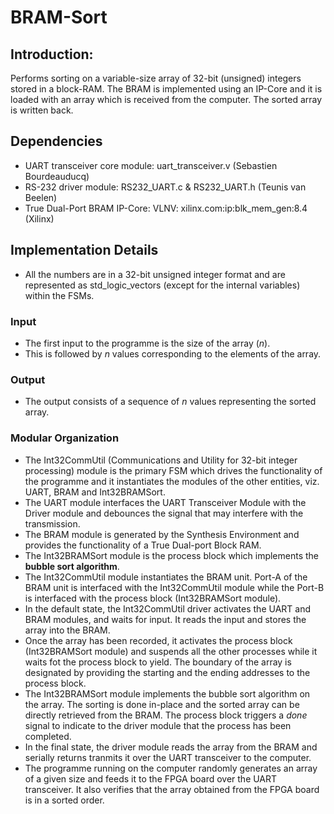 # BRAM-Sort

## Introduction:
Performs sorting on a variable-size array of 32-bit (unsigned) integers stored in a block-RAM. The BRAM is implemented using an IP-Core and it is loaded with an array which is received from the computer. The sorted array is written back.

## Dependencies
* UART transceiver core module: uart_transceiver.v (Sebastien Bourdeauducq)
* RS-232 driver module: RS232_UART.c & RS232_UART.h (Teunis van Beelen)
* True Dual-Port BRAM IP-Core: VLNV: xilinx.com:ip:blk_mem_gen:8.4 (Xilinx)

## Implementation Details
* All the numbers are in a 32-bit unsigned integer format and are represented as std_logic_vectors (except for the internal variables) within the FSMs.

### Input
* The first input to the programme is the size of the array (*n*).
* This is followed by *n* values corresponding to the elements of the array.

### Output
* The output consists of a sequence of *n* values representing the sorted array.

### Modular Organization
* The Int32CommUtil (Communications and Utility for 32-bit integer processing) module is the primary FSM which drives the functionality of the programme and it instantiates the modules of the other entities, viz. UART, BRAM and Int32BRAMSort.
* The UART module interfaces the UART Transceiver Module with the Driver module and debounces the signal that may interfere with the transmission.
* The BRAM module is generated by the Synthesis Environment and provides the functionality of a True Dual-port Block RAM.
* The Int32BRAMSort module is the process block which implements the **bubble sort algorithm**.
* The Int32CommUtil module instantiates the BRAM unit. Port-A of the BRAM unit is interfaced with the Int32CommUtil module while the Port-B is interfaced with the process block (Int32BRAMSort module).
* In the default state, the Int32CommUtil driver activates the UART and BRAM modules, and waits for input. It reads the input and stores the array into the BRAM.
* Once the array has been recorded, it activates the process block (Int32BRAMSort module) and suspends all the other processes while it waits fot the process block to yield. The boundary of the array is designated by providing the starting and the ending addresses to the process block.
* The Int32BRAMSort module implements the bubble sort algorithm on the array. The sorting is done in-place and the sorted array can be directly retrieved from the BRAM. The process block triggers a *done* signal to indicate to the driver module that the process has been completed.
* In the final state, the driver module reads the array from the BRAM and serially returns tranmits it over the UART transceiver to the computer.
* The programme running on the computer randomly generates an array of a given size and feeds it to the FPGA board over the UART transceiver. It also verifies that the array obtained from the FPGA board is in a sorted order.
